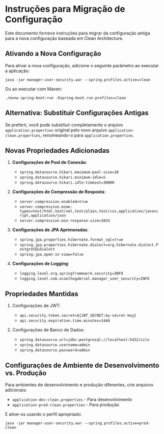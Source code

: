 # Instruções para Migração de Configuração

Este documento fornece instruções para migrar da configuração antiga para a nova configuração baseada em Clean Architecture.

## Ativando a Nova Configuração

Para ativar a nova configuração, adicione o seguinte parâmetro ao executar a aplicação:

```shell
java -jar manager-user-security.war --spring.profiles.active=clean
```

Ou ao executar com Maven:

```shell
./mvnw spring-boot:run -Dspring-boot.run.profiles=clean
```

## Alternativa: Substituir Configurações Antigas

Se preferir, você pode substituir completamente o arquivo `application.properties` original pelo novo arquivo `application-clean.properties`, renomeando-o para `application.properties`.

## Novas Propriedades Adicionadas

1. **Configurações de Pool de Conexão**:
   - `spring.datasource.hikari.maximum-pool-size=10`
   - `spring.datasource.hikari.minimum-idle=5`
   - `spring.datasource.hikari.idle-timeout=30000`

2. **Configurações de Compressão de Resposta**:
   - `server.compression.enabled=true`
   - `server.compression.mime-types=text/html,text/xml,text/plain,text/css,application/javascript,application/json`
   - `server.compression.min-response-size=1024`

3. **Configurações de JPA Aprimoradas**:
   - `spring.jpa.properties.hibernate.format_sql=true`
   - `spring.jpa.properties.hibernate.dialect=org.hibernate.dialect.PostgreSQLDialect`
   - `spring.jpa.open-in-view=false`

4. **Configurações de Logging**:
   - `logging.level.org.springframework.security=INFO`
   - `logging.level.com.ocoelhogabriel.manager_user_security=INFO`

## Propriedades Mantidas

1. Configurações de JWT:
   - `api.security.token.secret=${JWT_SECRET:my-secret-key}`
   - `api.security.expiration.time.minutes=1440`

2. Configurações de Banco de Dados:
   - `spring.datasource.url=jdbc:postgresql://localhost:5432/silo`
   - `spring.datasource.username=admin`
   - `spring.datasource.password=admin`

## Configurações de Ambiente de Desenvolvimento vs. Produção

Para ambientes de desenvolvimento e produção diferentes, crie arquivos adicionais:

- `application-dev-clean.properties` - Para desenvolvimento
- `application-prod-clean.properties` - Para produção

E ative-os usando o perfil apropriado:

```shell
java -jar manager-user-security.war --spring.profiles.active=prod-clean
```